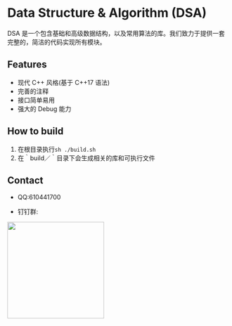 # Data Structure & Algorithm (DSA)

DSA 是一个包含基础和高级数据结构，以及常用算法的库。我们致力于提供一套完整的，简洁的代码实现所有模块。

## Features
- 现代 C++ 风格(基于 C++17 语法)
- 完善的注释
- 接口简单易用
- 强大的 Debug 能力

## How to build
1. 在根目录执行`sh ./build.sh`
2. 在｀build／｀目录下会生成相关的库和可执行文件

## Contact

- QQ:610441700

- 钉钉群:
<img src="https://github.com/ivanallen/dsa/blob/master/docs/images/DingDingGroup.png"  height="220" width="220">
